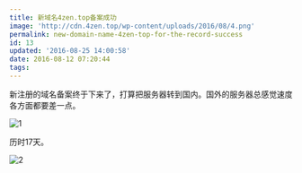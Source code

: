 ```yaml
---
title: 新域名4zen.top备案成功
image: 'http://cdn.4zen.top/wp-content/uploads/2016/08/4.png'
permalink: new-domain-name-4zen-top-for-the-record-success
id: 13
updated: '2016-08-25 14:00:58'
date: 2016-08-12 07:20:44
tags:
---
```



新注册的域名备案终于下来了，打算把服务器转到国内。国外的服务器总感觉速度各方面都要差一点。

![1](http://cdn.4zen.top/wp-content/uploads/2016/08/1-300x116.png)

历时17天。

![2](http://cdn.4zen.top/wp-content/uploads/2016/08/2-300x164.png)


